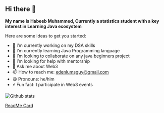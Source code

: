 ## Hi there 👋

**My name is Habeeb Muhammed, Currently a statistics student with a key interest in Learning Java ecosystem**

Here are some ideas to get you started:

- 🔭 I’m currently working on my DSA skills
- 🌱 I’m currently learning Java Programming language
- 👯 I’m looking to collaborate on any java beginners project
- 🤔 I’m looking for help with mentorship
- 💬 Ask me about Web3
- 📫 How to reach me: edenlumsguy@gmail.com
- 😄 Pronouns: he/him
- ⚡ Fun fact: I participate in Web3 events

 ![Github stats](https://github-readme-stats.vercel.app/api?username=Edenlum1)

[ReadMe Card](https://github-readme-stats.vercel.app/api/pin/?username=Edenlum1&repo=Edenlum1)
